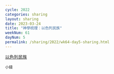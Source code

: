 ```yaml
---
cycle: 2022
categories: sharing
layout: sharing
date: 2023-03-24
title: "神學梳理：以色列民族"
weekNum: 61
dayNum: 5
permalink: /sharing/2022/wk64-day5-sharing.html
---
```


[以色列民族](https://eccseattle.github.io/media/sharing/2022/wk064/2023-03-24-bin.m4a)

`小錢`
